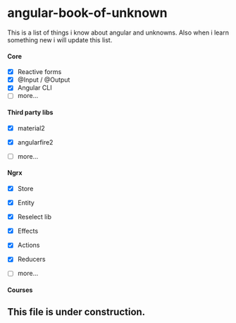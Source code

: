 # angular-book-of-unknown
This is a list of things i know about angular and unknowns. Also when i learn something new i will update this list.
#### Core
- [x] Reactive forms
- [x] @Input / @Output
- [x] Angular CLI
- [ ] more...
#### Third party libs
- [x] material2
- [x] angularfire2
- [ ] more...


#### Ngrx
- [x] Store
- [x] Entity
- [x] Reselect lib
- [x] Effects
- [x] Actions
- [x] Reducers
- [ ] more... 

 
#### Courses

## This file is under construction.


